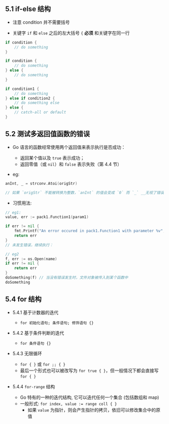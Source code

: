 ## 5.1 if-else 结构
* 注意 condition 并不需要括号

* 关键字 `if` 和 `else` 之后的左大括号 `{` __必须__ 和关键字在同一行

```go
if condition {
    // do something 
}

if condition {
    // do something 
} else {
    // do something 
}

if condition1 {
    // do something 
} else if condition2 {
    // do something else    
} else {
    // catch-all or default
}
```


## 5.2 测试多返回值函数的错误
* Go 语言的函数经常使用两个返回值来表示执行是否成功：
    * 返回某个值以及 `true` 表示成功；
    * 返回零值（或 `nil`）和 `false` 表示失败（第 4.4 节）

* eg:
```go
anInt, _ = strconv.Atoi(origStr)

// 如果 `origStr` 不能被转换为整数，`anInt` 的值会变成 `0` 而 `_` __无视了错误__，程序会继续运行。
```

* 习惯用法:
```go
// eg1:
value, err := pack1.Function1(param1)

if err != nil {
    fmt.Printf("An error occured in pack1.Function1 with parameter %v", param1)
    return err
}
// 未发生错误，继续执行：

// eg2
f, err := os.Open(name)
if err != nil {
    return err
}
doSomething(f) // 当没有错误发生时，文件对象被传入到某个函数中
doSomething
```


## 5.4 for 结构
* 5.4.1 基于计数器的迭代
    * `for 初始化语句; 条件语句; 修饰语句 {}`

* 5.4.2 基于条件判断的迭代
    * `for 条件语句 {}`

* 5.4.3 无限循环
    * `for { }` 或 `for ;; { }`
    * 最后一个形式也可以被改写为 `for true { }`，但一般情况下都会直接写 `for { }`

* 5.4.4 `for-range` 结构
    * Go 特有的一种的迭代结构, 它可以迭代任何一个集合 (包括数组和 map)
    * 一般形式: `for index, value := range coll { }`
        * 如果 `value` 为指针，则会产生指针的拷贝，依旧可以修改集合中的原值
